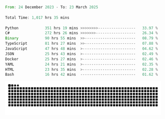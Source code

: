 <!--START_SECTION:waka-->

```rust
From: 24 December 2023 - To: 23 March 2025

Total Time: 1,017 hrs 35 mins

Python            351 hrs 19 mins >>>>>>>>-----------------   33.97 %
C#                272 hrs 26 mins >>>>>>>------------------   26.34 %
Binary            90 hrs 55 mins  >>-----------------------   08.79 %
TypeScript        81 hrs 27 mins  >>-----------------------   07.88 %
JavaScript        47 hrs 48 mins  >------------------------   04.62 %
JSON              25 hrs 43 mins  >------------------------   02.49 %
Docker            25 hrs 27 mins  >------------------------   02.46 %
YAML              24 hrs 21 mins  >------------------------   02.35 %
HTML              23 hrs 35 mins  >------------------------   02.28 %
Bash              16 hrs 42 mins  -------------------------   01.62 %
```

<!--END_SECTION:waka-->


<picture>
  <source media="(prefers-color-scheme: dark)" srcset="https://raw.githubusercontent.com/jeerawut97/jeerawut97/output/github-contribution-grid-snake.svg">
  <img alt="github contribution grid snake animation" src="https://raw.githubusercontent.com/jeerawut97/jeerawut97/output/github-contribution-grid-snake.svg">
</picture>
